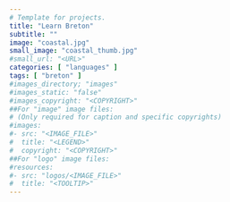 ```yaml
---
# Template for projects.
title: "Learn Breton"
subtitle: ""
image: "coastal.jpg"
small_image: "coastal_thumb.jpg"
#small_url: "<URL>"
categories: [ "languages" ]
tags: [ "breton" ]
#images_directory; "images"
#images_static: "false"
#images_copyright: "<COPYRIGHT>"
##For "image" image files:
# (Only required for caption and specific copyrights)
#images:
#- src: "<IMAGE_FILE>"
#  title: "<LEGEND>"
#  copyright: "<COPYRIGHT>"
##For "logo" image files:
#resources:
#- src: "logos/<IMAGE_FILE>"
#  title: "<TOOLTIP>"
---
```



